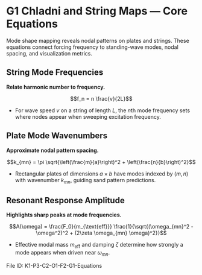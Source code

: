 # G1 Chladni and String Maps — Core Equations

Mode shape mapping reveals nodal patterns on plates and strings. These equations connect forcing frequency to standing-wave modes, nodal spacing, and visualization metrics.

## String Mode Frequencies
**Relate harmonic number to frequency.**

$$f_n = n \frac{v}{2L}$$

- For wave speed $v$ on a string of length $L$, the $n$th mode frequency sets where nodes appear when sweeping excitation frequency.

## Plate Mode Wavenumbers
**Approximate nodal pattern spacing.**

$$k_{mn} = \pi \sqrt{\left(\frac{m}{a}\right)^2 + \left(\frac{n}{b}\right)^2}$$

- Rectangular plates of dimensions $a \times b$ have modes indexed by $(m,n)$ with wavenumber $k_{mn}$, guiding sand pattern predictions.

## Resonant Response Amplitude
**Highlights sharp peaks at mode frequencies.**

$$A(\omega) = \frac{F_0}{m_{\text{eff}}} \frac{1}{\sqrt{(\omega_{mn}^2 - \omega^2)^2 + (2\zeta \omega_{mn} \omega)^2}}$$

- Effective modal mass $m_{\text{eff}}$ and damping $\zeta$ determine how strongly a mode appears when driven near $\omega_{mn}$.

File ID: K1-P3-C2-O1-F2-G1-Equations
